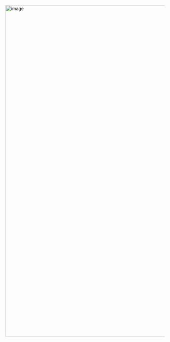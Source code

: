 <img width="1048" alt="image" src="https://github.com/vlislab2022/Awesome-Events-Deep-Learning/assets/49426295/cbd5a267-1e45-4f85-ab88-a2d6c3482c8c">

